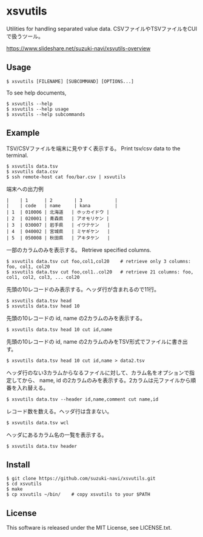 # xsvutils

Utilities for handling separated value data.
CSVファイルやTSVファイルをCUIで扱うツール。

https://www.slideshare.net/suzuki-navi/xsvutils-overview

## Usage

    $ xsvutils [FILENAME] [SUBCOMMAND] [OPTIONS...]

To see help documents,

    $ xsvutils --help
    $ xsvutils --help usage
    $ xsvutils --help subcommands

## Example

TSV/CSVファイルを端末に見やすく表示する。
Print tsv/csv data to the terminal.

    $ xsvutils data.tsv
    $ xsvutils data.csv
    $ ssh remote-host cat foo/bar.csv | xsvutils

端末への出力例

    |    | 1      | 2        | 3            |
    |    | code   | name     | kana         |
    | 1  | 010006 | 北海道   | ホッカイドウ |
    | 2  | 020001 | 青森県   | アオモリケン |
    | 3  | 030007 | 岩手県   | イワテケン   |
    | 4  | 040002 | 宮城県   | ミヤギケン   |
    | 5  | 050008 | 秋田県   | アキタケン   |

一部のカラムのみを表示する。
Retrieve specified columns.

    $ xsvutils data.tsv cut foo,col1,col20    # retrieve only 3 columns: foo, col1, col20
    $ xsvutils data.tsv cut foo,col1..col20   # retrieve 21 columns: foo, col1, col2, col3, ... col20

先頭の10レコードのみ表示する。ヘッダ行が含まれるので11行。

    $ xsvutils data.tsv head
    $ xsvutils data.tsv head 10

先頭の10レコードの id, name の2カラムのみを表示する。

    $ xsvutils data.tsv head 10 cut id,name

先頭の10レコードの id, name の2カラムのみをTSV形式でファイルに書き出す。

    $ xsvutils data.tsv head 10 cut id,name > data2.tsv

ヘッダ行のない3カラムからなるファイルに対して、カラム名をオプションで指定してから、
name, id の2カラムのみを表示する。2カラムは元ファイルから順番を入れ替える。

    $ xsvutils data.tsv --header id,name,comment cut name,id

レコード数を数える。ヘッダ行は含まない。

    $ xsvutils data.tsv wcl

ヘッダにあるカラム名の一覧を表示する。

    $ xsvutils data.tsv header


## Install

    $ git clone https://github.com/suzuki-navi/xsvutils.git
    $ cd xsvutils
    $ make
    $ cp xsvutils ~/bin/    # copy xsvutils to your $PATH


## License

This software is released under the MIT License, see LICENSE.txt.

